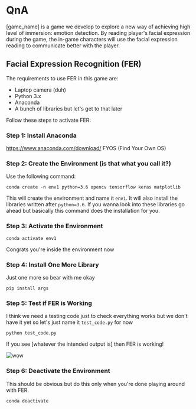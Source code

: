 # QnA
[game_name] is a game we develop to explore a new way of achieving high level of immersion: emotion detection. By reading player's facial expression during the game, the in-game characters will use the facial expression reading to communicate better with the player.

## Facial Expression Recognition (FER)
The requirements to use FER in this game are:
* Laptop camera (duh)
* Python 3.x
* Anaconda
* A bunch of libraries but let's get to that later

Follow these steps to activate FER:

### Step 1: Install Anaconda
https://www.anaconda.com/download/ FYOS (Find Your Own OS)

### Step 2: Create the Environment (is that what you call it?)
Use the following command:

```conda create -n env1 python=3.6 opencv tensorflow keras matplotlib```

This will create the environment and name it `env1`. It will also install the libraries written after `python=3.6`. If you wanna look into these libraries go ahead but basically this command does the installation for you.

### Step 3: Activate the Environment
```conda activate env1```

Congrats you're inside the environment now

### Step 4: Install One More Library
Just one more so bear with me okay

```pip install args```

### Step 5: Test if FER is Working
I think we need a testing code just to check everything works but we don't have it yet so let's just name it `test_code.py` for now

```python test_code.py```

If you see [whatever the intended output is] then FER is working!

![wow](https://pics.me.me/such-problem-much-fix-very-tech-such-support-wow-2737205.png)


### Step 6: Deactivate the Environment
This should be obvious but do this only when you're done playing around with FER.

```conda deactivate```



